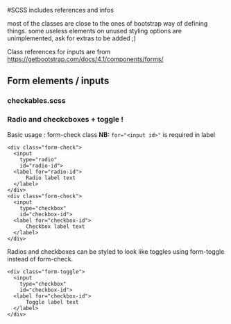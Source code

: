 #SCSS includes references and infos

most of the classes are close to the ones of bootstrap way of defining things.
some useless elements on unused styling options are unimplemented, ask for extras to be added ;)

Class references for inputs are from <https://getbootstrap.com/docs/4.1/components/forms/>

## Form elements / inputs

### checkables.scss
### Radio and checkcboxes + toggle !

Basic usage : form-check class
**NB:** `for="<input id>"` is required in label
```
<div class="form-check">
  <input
    type="radio"
    id="radio-id">
  <label for="radio-id">
      Radio label text
  </label>
</div>
<div class="form-check">
  <input
    type="checkbox"
    id="checkbox-id">
  <label for="checkbox-id">
      Checkbox label text
  </label>
</div>
```
Radios and checkboxes can be styled to look like toggles using form-toggle instead of form-check.
```
<div class="form-toggle">
  <input
    type="checkbox"
    id="checkbox-id">
  <label for="checkbox-id">
      Toggle label text
  </label>
</div>
```
